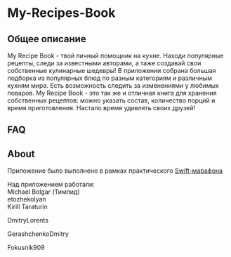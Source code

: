 # My-Recipes-Book

## Общее описание
My Recipe Book - твой личный помощник на кухне. Находи популярные рецепты, следи за известными авторами, а таже создавай свои собственные кулинарные шедевры!
В приложении собрана большая подборка из популярных блюд по разным категориям и различным кухням мира. Есть возможность следить за изменениями у любимых поваров. My Recipe Book - это так же и отличная книга для хранения собственных рецептов: можно указать состав, количество порций и время приготовления. Настало время удивлять своих друзей!

## FAQ


## About
Приложение было выполнено в рамках практического <a href="https://boosty.to/swiftmarathon?from=email" style="text-decoration:underline;">Swift-марафона</a> 


Над приложением работали:   
<a href="https://github.com/michaelbolgar" style="text-decoration:none;">Michael Bolgar</a> (Тимлид)   
<a href="https://github.com/etozhekolyan" style="text-decoration:none;">etozhekolyan</a>   
<a href="https://github.com/Kirilloao" style="text-decoration:none;">Kirill Taraturin</a>   

<a href="https://github.com/DmitryLorents" style="text-decoration:none;">DmitryLorents</a>

<a href="https://github.com/GerashchenkoDmitry" style="text-decoration:none;">GerashchenkoDmitry</a>

<a href="https://github.com/Fokusnik909" style="text-decoration:none;">Fokusnik909</a>
